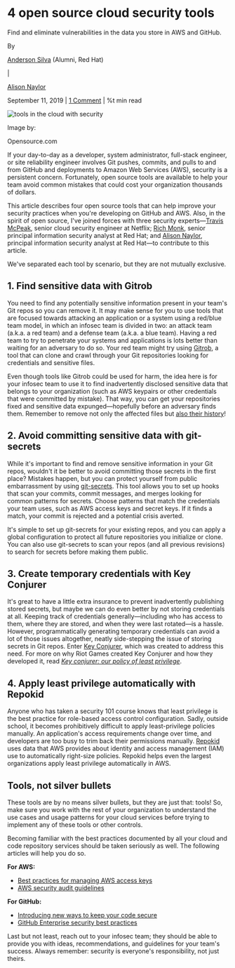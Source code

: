 
4 open source cloud security tools
==================================

Find and eliminate vulnerabilities in the data you store in AWS and GitHub.

By

[Anderson Silva](/users/ansilva) (Alumni, Red Hat)

|

[Alison Naylor](/users/asnaylor)

September 11, 2019 | [1 Comment](#comments) | %t min read

  
![tools in the cloud with security](/sites/default/files/lead-images/cloud_tools_hardware.png "tools in the cloud with security")

Image by:

Opensource.com

If your day-to-day as a developer, system administrator, full-stack engineer, or site reliability engineer involves Git pushes, commits, and pulls to and from GitHub and deployments to Amazon Web Services (AWS), security is a persistent concern. Fortunately, open source tools are available to help your team avoid common mistakes that could cost your organization thousands of dollars.

This article describes four open source tools that can help improve your security practices when you're developing on GitHub and AWS. Also, in the spirit of open source, I've joined forces with three security experts—[Travis McPeak](https://twitter.com/travismcpeak?lang=en), senior cloud security engineer at Netflix; [Rich Monk](https://github.com/rmonk), senior principal information security analyst at Red Hat; and [Alison Naylor](https://www.linkedin.com/in/alperkins/), principal information security analyst at Red Hat—to contribute to this article.

We've separated each tool by scenario, but they are not mutually exclusive.

1\. Find sensitive data with Gitrob
-----------------------------------

You need to find any potentially sensitive information present in your team's Git repos so you can remove it. It may make sense for you to use tools that are focused towards attacking an application or a system using a red/blue team model, in which an infosec team is divided in two: an attack team (a.k.a. a red team) and a defense team (a.k.a. a blue team). Having a red team to try to penetrate your systems and applications is lots better than waiting for an adversary to do so. Your red team might try using [Gitrob](https://github.com/michenriksen/gitrob), a tool that can clone and crawl through your Git repositories looking for credentials and sensitive files.

Even though tools like Gitrob could be used for harm, the idea here is for your infosec team to use it to find inadvertently disclosed sensitive data that belongs to your organization (such as AWS keypairs or other credentials that were committed by mistake). That way, you can get your repositories fixed and sensitive data expunged—hopefully before an adversary finds them. Remember to remove not only the affected files but [also their history](https://help.github.com/en/articles/removing-sensitive-data-from-a-repository)!

2\. Avoid committing sensitive data with git-secrets
----------------------------------------------------


While it's important to find and remove sensitive information in your Git repos, wouldn't it be better to avoid committing those secrets in the first place? Mistakes happen, but you can protect yourself from public embarrassment by using [git-secrets](https://github.com/awslabs/git-secrets). This tool allows you to set up hooks that scan your commits, commit messages, and merges looking for common patterns for secrets. Choose patterns that match the credentials your team uses, such as AWS access keys and secret keys. If it finds a match, your commit is rejected and a potential crisis averted.

It's simple to set up git-secrets for your existing repos, and you can apply a global configuration to protect all future repositories you initialize or clone. You can also use git-secrets to scan your repos (and all previous revisions) to search for secrets before making them public.

3\. Create temporary credentials with Key Conjurer
--------------------------------------------------

It's great to have a little extra insurance to prevent inadvertently publishing stored secrets, but maybe we can do even better by not storing credentials at all. Keeping track of credentials generally—including who has access to them, where they are stored, and when they were last rotated—is a hassle. However, programmatically generating temporary credentials can avoid a lot of those issues altogether, neatly side-stepping the issue of storing secrets in Git repos. Enter [Key Conjurer](https://github.com/RiotGames/key-conjurer), which was created to address this need. For more on why Riot Games created Key Conjurer and how they developed it, read _[Key conjurer: our policy of least privilege](https://technology.riotgames.com/news/key-conjurer-our-policy-least-privilege)_.

4\. Apply least privilege automatically with Repokid
----------------------------------------------------

Anyone who has taken a security 101 course knows that least privilege is the best practice for role-based access control configuration. Sadly, outside school, it becomes prohibitively difficult to apply least-privilege policies manually. An application's access requirements change over time, and developers are too busy to trim back their permissions manually. [Repokid](https://github.com/Netflix/repokid) uses data that AWS provides about identity and access management (IAM) use to automatically right-size policies. Repokid helps even the largest organizations apply least privilege automatically in AWS.

Tools, not silver bullets
-------------------------

These tools are by no means silver bullets, but they are just that: tools! So, make sure you work with the rest of your organization to understand the use cases and usage patterns for your cloud services before trying to implement any of these tools or other controls.

Becoming familiar with the best practices documented by all your cloud and code repository services should be taken seriously as well. The following articles will help you do so.

**For AWS:**

*   [Best practices for managing AWS access keys](https://docs.aws.amazon.com/general/latest/gr/aws-access-keys-best-practices.html)
*   [AWS security audit guidelines](https://docs.aws.amazon.com/general/latest/gr/aws-security-audit-guide.html)

**For GitHub:**

*   [Introducing new ways to keep your code secure](https://github.blog/2019-05-23-introducing-new-ways-to-keep-your-code-secure/)
*   [GitHub Enterprise security best practices](https://github.blog/2015-10-09-github-enterprise-security-best-practices/)

Last but not least, reach out to your infosec team; they should be able to provide you with ideas, recommendations, and guidelines for your team's success. Always remember: security is everyone's responsibility, not just theirs.



